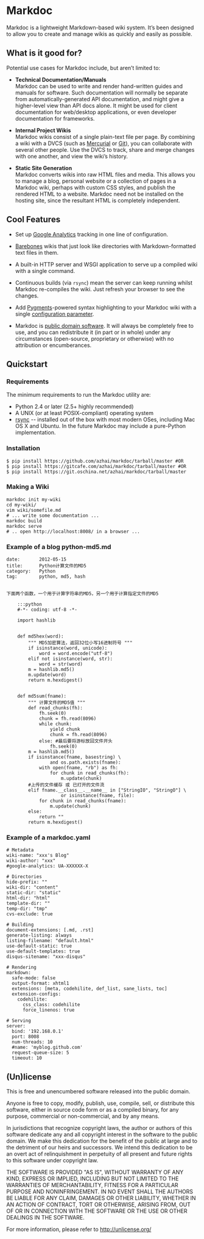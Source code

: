 # Markdoc

Markdoc is a lightweight Markdown-based wiki system. It’s been designed to allow
you to create and manage wikis as quickly and easily as possible.


## What is it good for?

Potential use cases for Markdoc include, but aren’t limited to:

*   **Technical Documentation/Manuals**  
    Markdoc can be used to write and render hand-written guides and manuals for
    software. Such documentation will normally be separate from
    automatically-generated API documentation, and might give a higher-level
    view than API docs alone. It might be used for client documentation for
    web/desktop applications, or even developer documentation for frameworks.

*   **Internal Project Wikis**  
    Markdoc wikis consist of a single plain-text file per page. By combining a
    wiki with a DVCS (such as [Mercurial][] or [Git][]), you can collaborate
    with several other people. Use the DVCS to track, share and merge changes
    with one another, and view the wiki’s history.
    
  [Mercurial]: http://mercurial.selenic.com/
  [Git]: http://git-scm.com/

*   **Static Site Generation**  
    Markdoc converts wikis into raw HTML files and media. This allows you to
    manage a blog, personal website or a collection of pages in a Markdoc wiki,
    perhaps with custom CSS styles, and publish the rendered HTML to a website.
    Markdoc need not be installed on the hosting site, since the resultant HTML
    is completely independent.


## Cool Features

*   Set up [Google Analytics][] tracking in one line of configuration.

*   [Barebones][] wikis that just look like directories with Markdown-formatted
    text files in them.

*   A built-in HTTP server and WSGI application to serve up a compiled wiki with
    a single command.

*   Continuous builds (via `rsync`) mean the server can keep running whilst
    Markdoc re-compiles the wiki. Just refresh your browser to see the changes.

*   Add [Pygments][]-powered syntax highlighting to your Markdoc wiki with a
    single [configuration parameter][syntax-highlighting].

*   Markdoc is [public domain software][licensing]. It will always be completely
    free to use, and you can redistribute it (in part or in whole) under any
    circumstances (open-source, proprietary or otherwise) with no attribution or
    encumberances.

[google analytics]: http://markdoc.org/ref/configuration#metadata
[barebones]: http://markdoc.org/tips/barebones
[pygments]: http://pygments.org/
[syntax-highlighting]: http://markdoc.org/tips/syntax-highlighting
[licensing]: http://markdoc.org/about#license


## Quickstart

### Requirements

The minimum requirements to run the Markdoc utility are:

  * Python 2.4 or later (2.5+ highly recommended)
  * A UNIX (or at least POSIX-compliant) operating system
  * [rsync](http://www.samba.org/rsync/) -- installed out of the box with most
    modern OSes, including Mac OS X and Ubuntu. In the future Markdoc may
    include a pure-Python implementation.


### Installation

    $ pip install https://github.com/azhai/markdoc/tarball/master #OR
    $ pip install https://gitcafe.com/azhai/markdoc/tarball/master #OR
    $ pip install https://git.oschina.net/azhai/markdoc/tarball/master


### Making a Wiki

    markdoc init my-wiki
    cd my-wiki/
    vim wiki/somefile.md
    # ... write some documentation ...
    markdoc build
    markdoc serve
    # .. open http://localhost:8008/ in a browser ...
    
    
### Example of a blog python-md5.md

    date:       2012-05-15
    title:      Python计算文件的MD5
    category:   Python
    tag:        python, md5, hash


    下面两个函数，一个用于计算字符串的MD5，另一个用于计算指定文件的MD5

        :::python
        #-*- coding: utf-8 -*-

        import hashlib


        def md5hex(word):
            """ MD5加密算法，返回32位小写16进制符号 """
            if isinstance(word, unicode):
                word = word.encode("utf-8")
            elif not isinstance(word, str):
                word = str(word)
            m = hashlib.md5()
            m.update(word)
            return m.hexdigest()


        def md5sum(fname):
            """ 计算文件的MD5值 """
            def read_chunks(fh):
                fh.seek(0)
                chunk = fh.read(8096)
                while chunk:
                    yield chunk
                    chunk = fh.read(8096)
                else: #最后要将游标放回文件开头
                    fh.seek(0)
            m = hashlib.md5()
            if isinstance(fname, basestring) \
                    and os.path.exists(fname):
                with open(fname, "rb") as fh:
                    for chunk in read_chunks(fh):
                        m.update(chunk)
            #上传的文件缓存 或 已打开的文件流
            elif fname.__class__.__name__ in ["StringIO", "StringO"] \
                        or isinstance(fname, file):
                for chunk in read_chunks(fname):
                    m.update(chunk)
            else:
                return ""
            return m.hexdigest()
    
    
### Example of a markdoc.yaml
    
    # Metadata
    wiki-name: "xxx's Blog"
    wiki-author: "xxx"
    #google-analytics: UA-XXXXXX-X

    # Directories
    hide-prefix: ""
    wiki-dir: "content"
    static-dir: "static"
    html-dir: "html"
    template-dir: ""
    temp-dir: "tmp"
    cvs-exclude: true

    # Building
    document-extensions: [.md, .rst]
    generate-listing: always
    listing-filename: "default.html"
    use-default-static: true
    use-default-templates: true
    disqus-sitename: "xxx-disqus"

    # Rendering
    markdown:
      safe-mode: false
      output-format: xhtml1
      extensions: [meta, codehilite, def_list, sane_lists, toc]
      extension-configs:
        codehilite:
          css_class: codehilite
          force_linenos: true

    # Serving
    server:
      bind: '192.168.0.1'
      port: 8008
      num-threads: 10
      #name: 'myblog.github.com'
      request-queue-size: 5
      timeout: 10


## (Un)license

This is free and unencumbered software released into the public domain.

Anyone is free to copy, modify, publish, use, compile, sell, or
distribute this software, either in source code form or as a compiled
binary, for any purpose, commercial or non-commercial, and by any
means.

In jurisdictions that recognize copyright laws, the author or authors
of this software dedicate any and all copyright interest in the
software to the public domain. We make this dedication for the benefit
of the public at large and to the detriment of our heirs and
successors. We intend this dedication to be an overt act of
relinquishment in perpetuity of all present and future rights to this
software under copyright law.

THE SOFTWARE IS PROVIDED "AS IS", WITHOUT WARRANTY OF ANY KIND,
EXPRESS OR IMPLIED, INCLUDING BUT NOT LIMITED TO THE WARRANTIES OF
MERCHANTABILITY, FITNESS FOR A PARTICULAR PURPOSE AND NONINFRINGEMENT.
IN NO EVENT SHALL THE AUTHORS BE LIABLE FOR ANY CLAIM, DAMAGES OR
OTHER LIABILITY, WHETHER IN AN ACTION OF CONTRACT, TORT OR OTHERWISE,
ARISING FROM, OUT OF OR IN CONNECTION WITH THE SOFTWARE OR THE USE OR
OTHER DEALINGS IN THE SOFTWARE.

For more information, please refer to <http://unlicense.org/>
